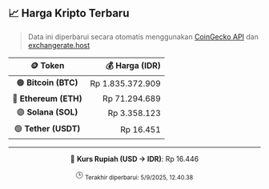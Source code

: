 

<!-- HARGA_KRIPTO -->
## 📈 Harga Kripto Terbaru

> Data ini diperbarui secara otomatis menggunakan [CoinGecko API](https://www.coingecko.com/) dan [exchangerate.host](https://exchangerate.host/)

<div align="center">

| 🪙 Token | 💰 Harga (IDR) |
|:------:|---------------:|
| 🟠 **Bitcoin (BTC)**   | Rp 1.835.372.909 |
| 🔵 **Ethereum (ETH)**  | Rp 71.294.689 |
| 🟣 **Solana (SOL)**    | Rp 3.358.123 |
| 🟢 **Tether (USDT)**   | Rp 16.451 |

---

💱 **Kurs Rupiah (USD → IDR)**: Rp 16.446

🕒 <sub>Terakhir diperbarui: 5/9/2025, 12.40.38</sub>

</div>
<!-- /HARGA_KRIPTO -->